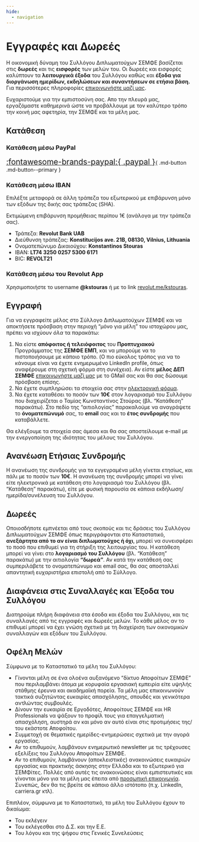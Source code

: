 ```yaml
---
hide:
  - navigation
---
```


# Εγγραφές και Δωρεές

Η οικονομική δύναμη του Συλλόγου Διπλωματούχων ΣΕΜΦΕ βασίζεται στις **δωρεές** και τις **εισφορές** των μελών του. Οι δωρεές και εισφορές καλύπτουν τα **λειτουργικά έξοδα** του Συλλόγου καθώς και **έξοδα για διοργάνωση ημερίδων, εκδηλώσεων και συναντήσεων σε ετήσια βάση.** Για περισσότερες πληροφορίες [επικοινωνήστε μαζί μας](contact.md).

Ευχαριστούμε για την εμπιστοσύνη σας. Απο την πλευρά μας, εργαζόμαστε καθημερινά ώστε να προβάλλουμε με τον καλύτερο τρόπο την κοινή μας αφετηρία, την ΣΕΜΦΕ και τα μέλη μας.

## Κατάθεση

### Κατάθεση μέσω PayPal
[<span style="font-size:150%;">:fontawesome-brands-paypal:{ .paypal }</span>](https://www.paypal.com/ncp/payment/GCXVRVEXJXQJE){ .md-button .md-button--primary }

### Κατάθεση μέσω IBAN
Επιλέξτε μεταφορά σε άλλη τράπεζα του εξωτερικού με επιβάρυνση μόνο των εξόδων της δικής σας τράπεζας (SHA).

Εκτιμώμενη επιβάρυνση προμήθειας περίπου 1€ (ανάλογα με την τράπεζα σας).

- Τράπεζα: **Revolut Bank UAB**
- Διεύθυνση τράπεζας: **Konstitucijos ave. 21B, 08130, Vilnius, Lithuania**
- Ονοματεπώνυμο Δικαιούχου: **Konstantinos Stouras**
- IBAN: **LT74 3250 0257 5300 6171**
- BIC: **REVOLT21**

### Κατάθεση μέσω του Revolut App
Χρησιμοποιήστε το username **@kstouras** ή με το link [revolut.me/kstouras](https://revolut.me/kstouras).

## Εγγραφή

Για να εγγραφείτε μέλος στο Σύλλογο Διπλωματούχων ΣΕΜΦΕ και να αποκτήσετε πρόσβαση στην περιοχή “μόνο για μέλη” του ιστοχώρου μας, πρέπει να ισχύουν *όλα* τα παρακάτω:

1. Να είστε **απόφοιτος ή τελειόφοιτος** του **Προπτυχιακού** Προγράμματος της **ΣΕΜΦΕ ΕΜΠ**, και να μπορούμε να το πιστοποιήσουμε με κάποιο τρόπο. (O πιο εύκολος τρόπος για να το κάνουμε είναι να έχετε ενημερωμένο LinkedIn profile, όπως αναφέρουμε στη σχετική φόρμα στη συνέχεια). Αν είστε **μέλος ΔΕΠ ΣΕΜΦΕ** [επικοινωνήστε μαζί μας](contact.md) με το GMail σας και θα σας δώσουμε πρόσβαση επίσης.
2. Να έχετε συμπληρώσει τα στοιχεία σας στην [ηλεκτρονική φόρμα](https://goo.gl/F3AzdU).
3. Να έχετε καταθέσει το ποσόν των **10€** στον λογαριασμό του Συλλόγου που διαχειρίζεται ο Ταμίας Κωνσταντίνος Στούρας (βλ. “Κατάθεση” παρακάτω). Στο πεδίο της “αιτιολογίας” παρακαλούμε να αναγράψετε το **όνοματεπώνυμό** σας, το **email** σας και το **έτος συνδρομής** που καταβάλλετε. 

Θα ελέγξουμε τα στοιχεία σας άμεσα και θα σας αποστείλουμε e-mail με την ενεργοποίηση της ιδιότητας του μέλους του Συλλόγου.

## Ανανέωση Ετήσιας Συνδρομής

Η ανανέωση της συνδρομής για τα εγγεγραμένα μέλη γίνεται ετησίως, και πάλι με το ποσόν των **10€**. Η ανανέωση της συνδρομής μπορεί να γίνει είτε ηλεκτρονικά με κατάθεση στο λογαριασμό του Συλλόγου (βλ. “Κατάθεση” παρακάτω), είτε με φυσική παρουσία σε κάποια εκδήλωση/ημερίδα/συνέλευση του Συλλόγου.

## Δωρεές

Οποιοσδήποτε εμπνέεται από τους σκοπούς και τις δράσεις του Συλλόγου Διπλωματούχων ΣΕΜΦΕ όπως περιγράφονται στο Καταστατικό, **ανεξάρτητα από το αν είναι διπλωματούχος ή όχι**, μπορεί να συνεισφέρει το ποσό που επιθυμεί για τη στήριξη της λειτουργίας του. Η κατάθεση μπορεί να γίνει στο **λογαριασμό του Συλλόγου** (βλ. “Κατάθεση” παρακάτω) με την αιτιολογία **“δωρεά”**. Αν κατά την κατάθεσή σας συμπεριλάβετε το ονοματεπώνυμο και email σας, θα σας αποσταλλεί απαντητική ευχαριστήρια επιστολή από το Σύλλογο.

## Διαφάνεια στις Συναλλαγές και Έξοδα του Συλλόγου

Διατηρούμε πλήρη διαφάνεια στα έσοδα και έξοδα του Συλλόγου, και τις συναλλαγές από τις εγγραφές και δωρεές μελών. Το κάθε μέλος αν το επιθυμεί μπορεί να έχει γνώση σχετικά με τη διαχείριση των οικονομικών συναλλαγών και εξόδων του Συλλόγου.

## Οφέλη Μελών

Σύμφωνα με το Καταστατικό τα μέλη του Συλλόγου:

- Γίνονται μέλη σε ένα ολοένα αυξανόμενο “δίκτυο Αποφοίτων ΣΕΜΦΕ” που περιλαμβάνει άτομα με κορυφαία εργασιακή εμπειρία είτε υψηλής στάθμης έρευνα και ακαδημαϊκή πορεία. Τα μέλη μας επικοινωνούν τακτικά συζητώντας ευκαιρίες απασχόλησης, σπουδές και γενικότερα αντλώντας συμβουλές.
- Δίνουν την ευκαιρία σε Εργοδότες, Αποφοίτους ΣΕΜΦΕ και HR Professionals να ψάξουν το προφίλ τους για επαγγελματική απασχόληση, αυστηρά αν και μόνο αν αυτό είναι στις προτιμήσεις της/του εκάστοτε Αποφοίτου.
- Συμμετοχή σε θεματικές ημερίδες-ενημερώσεις σχετικά με την αγορά εργασίας.
- Αν το επιθυμούν, λαμβάνουν ενημερωτικό newsletter με τις τρέχουσες εξελίξεις του Συλλόγου Αποφοίτων ΣΕΜΦΕ.
- Αν το επιθυμούν, λαμβάνουν (αποκλειστικές) ανακοινώσεις ευκαιριών εργασίας και πρακτικής άσκησης στην Ελλάδα και το εξωτερικό για ΣΕΜΦίτες. Πολλές από αυτές τις ανακοινώσεις είναι εμπιστευτικές και γίνονται μόνο για τα μέλη μας έπειτα από [προσωπική επικοινωνία](contact.md). Συνεπώς, δεν θα τις βρείτε σε κάποιο άλλο ιστότοπο (π.χ. LinkedIn, carriera.gr κτλ).

Επιπλέον, σύμφωνα με το Καταστατικό, τα μέλη του Συλλόγου έχουν το δικαίωμα:

- Του εκλέγειν
- Του εκλέγεσθαι στο Δ.Σ. και την Ε.Ε.
- Του λόγου και της ψήφου στις Γενικές Συνελεύσεις